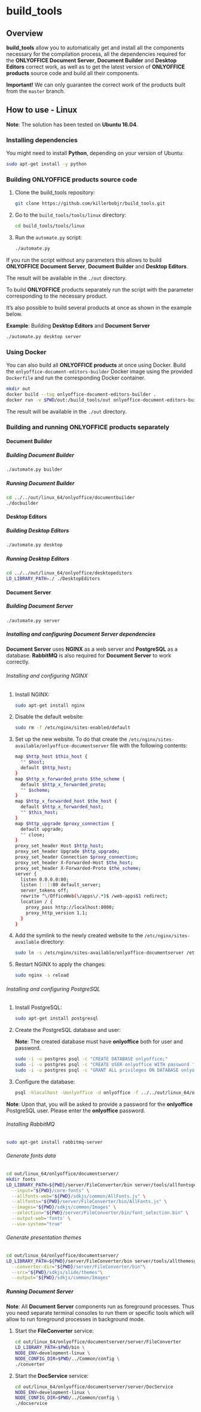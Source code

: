 # build_tools

## Overview

**build_tools** allow you to automatically get and install all the components
necessary for the compilation process, all the dependencies required for the
**ONLYOFFICE Document Server**, **Document Builder** and **Desktop Editors**
 correct work, as well as to get the latest version of
**ONLYOFFICE products** source code and build all their components.

**Important!**  We can only guarantee the correct work of the products built from
the `master` branch.

## How to use - Linux

**Note**: The solution has been tested on **Ubuntu 16.04**.

### Installing dependencies

You might need to install **Python**, depending on your version of Ubuntu:

```bash
sudo apt-get install -y python
```

### Building ONLYOFFICE products source code

1. Clone the build_tools repository:

    ```bash
    git clone https://github.com/killerbobjr/build_tools.git
    ```

2. Go to the `build_tools/tools/linux` directory:

    ```bash
    cd build_tools/tools/linux
    ```

3. Run the `automate.py` script:

    ```bash
    ./automate.py
    ```

If you run the script without any parameters this allows to build **ONLYOFFICE
Document Server**, **Document Builder** and **Desktop Editors**.

The result will be available in the `./out` directory.

To build **ONLYOFFICE** products separately run the script with the parameter
corresponding to the necessary product.

It’s also possible to build several products at once as shown in the example
below.

**Example**: Building **Desktop Editors** and **Document Server**

```bash
./automate.py desktop server
```

### Using Docker

You can also build all **ONLYOFFICE products** at once using Docker.
Build the `onlyoffice-document-editors-builder` Docker image using the
provided `Dockerfile` and run the corresponding Docker container.

```bash
mkdir out
docker build --tag onlyoffice-document-editors-builder .
docker run -v $PWD/out:/build_tools/out onlyoffice-document-editors-builder
```

The result will be available in the `./out` directory.

### Building and running ONLYOFFICE products separately

#### Document Builder

##### Building Document Builder

```bash
./automate.py builder
```

##### Running Document Builder

```bash
cd ../../out/linux_64/onlyoffice/documentbuilder
./docbuilder
```

#### Desktop Editors

##### Building Desktop Editors

```bash
./automate.py desktop
```

##### Running Desktop Editors

```bash
cd ../../out/linux_64/onlyoffice/desktopeditors
LD_LIBRARY_PATH=./ ./DesktopEditors
```

#### Document Server

##### Building Document Server

```bash
./automate.py server
```

##### Installing and configuring Document Server dependencies

**Document Server** uses **NGINX** as a web server and **PostgreSQL** as a database.
**RabbitMQ** is also required for **Document Server** to work correctly.

###### Installing and configuring NGINX

1. Install NGINX:

    ```bash
    sudo apt-get install nginx
    ```

2. Disable the default website:

    ```bash
    sudo rm -f /etc/nginx/sites-enabled/default
    ```

3. Set up the new website. To do that create the `/etc/nginx/sites-available/onlyoffice-documentserver`
   file with the following contents:

    ```bash
    map $http_host $this_host {
      "" $host;
      default $http_host;
    }
    map $http_x_forwarded_proto $the_scheme {
      default $http_x_forwarded_proto;
      "" $scheme;
    }
    map $http_x_forwarded_host $the_host {
      default $http_x_forwarded_host;
      "" $this_host;
    }
    map $http_upgrade $proxy_connection {
      default upgrade;
      "" close;
    }
    proxy_set_header Host $http_host;
    proxy_set_header Upgrade $http_upgrade;
    proxy_set_header Connection $proxy_connection;
    proxy_set_header X-Forwarded-Host $the_host;
    proxy_set_header X-Forwarded-Proto $the_scheme;
    server {
      listen 0.0.0.0:80;
      listen [::]:80 default_server;
      server_tokens off;
      rewrite ^\/OfficeWeb(\/apps\/.*)$ /web-apps$1 redirect;
      location / {
        proxy_pass http://localhost:8000;
        proxy_http_version 1.1;
      }
    }
    ```

4. Add the symlink to the newly created website to the
   `/etc/nginx/sites-available` directory:

    ```bash
    sudo ln -s /etc/nginx/sites-available/onlyoffice-documentserver /etc/nginx/sites-enabled/onlyoffice-documentserver
    ```

5. Restart NGINX to apply the changes:

    ```bash
    sudo nginx -s reload
    ```

###### Installing and configuring PostgreSQL

1. Install PostgreSQL:

    ```bash
    sudo apt-get install postgresql
    ```

2. Create the PostgreSQL database and user:

    **Note**: The created database must have **onlyoffice** both for user and password.

    ```bash
    sudo -i -u postgres psql -c "CREATE DATABASE onlyoffice;"
    sudo -i -u postgres psql -c "CREATE USER onlyoffice WITH password 'onlyoffice';"
    sudo -i -u postgres psql -c "GRANT ALL privileges ON DATABASE onlyoffice TO onlyoffice;"
    ```

3. Configure the database:

    ```bash
    psql -hlocalhost -Uonlyoffice -d onlyoffice -f ../../out/linux_64/onlyoffice/documentserver/server/schema/postgresql/createdb.sql
    ```

**Note**: Upon that, you will be asked to provide a password for the **onlyoffice**
PostgreSQL user. Please enter the **onlyoffice** password.

###### Installing RabbitMQ

```bash
sudo apt-get install rabbitmq-server
```

###### Generate fonts data

```bash
cd out/linux_64/onlyoffice/documentserver/
mkdir fonts
LD_LIBRARY_PATH=${PWD}/server/FileConverter/bin server/tools/allfontsgen \
  --input="${PWD}/core-fonts" \
  --allfonts-web="${PWD}/sdkjs/common/AllFonts.js" \
  --allfonts="${PWD}/server/FileConverter/bin/AllFonts.js" \
  --images="${PWD}/sdkjs/common/Images" \
  --selection="${PWD}/server/FileConverter/bin/font_selection.bin" \
  --output-web='fonts' \
  --use-system="true"
```

###### Generate presentation themes

```bash
cd out/linux_64/onlyoffice/documentserver/
LD_LIBRARY_PATH=${PWD}/server/FileConverter/bin server/tools/allthemesgen \
  --converter-dir="${PWD}/server/FileConverter/bin"\
  --src="${PWD}/sdkjs/slide/themes"\
  --output="${PWD}/sdkjs/common/Images"
```

##### Running Document Server

**Note**: All **Document Server** components run as foreground processes. Thus
you need separate terminal consoles to run them or specific tools which will
allow to run foreground processes in background mode.

1. Start the **FileConverter** service:

    ```bash
    cd out/linux_64/onlyoffice/documentserver/server/FileConverter
    LD_LIBRARY_PATH=$PWD/bin \
    NODE_ENV=development-linux \
    NODE_CONFIG_DIR=$PWD/../Common/config \
    ./converter
    ```

2. Start the **DocService** service:

    ```bash
    cd out/linux_64/onlyoffice/documentserver/server/DocService
    NODE_ENV=development-linux \
    NODE_CONFIG_DIR=$PWD/../Common/config \
    ./docservice
    ```
